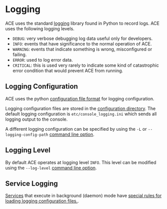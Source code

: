 # Logging

ACE uses the standard [logging](https://docs.python.org/3/howto/logging.html) library found in Python to record logs. ACE uses the following logging levels.

- `DEBUG`: very verbose debugging log data useful only for developers.
- `INFO`: events that have significance to the normal operation of ACE.
- `WARNING`: events that indicate something is wrong, misconfigured or failing.
- `ERROR`: used to log error data.
- `CRITICAL`: this is used very rarely to indicate some kind of catastrophic error condition that would prevent ACE from running.

## Logging Configuration

ACE uses the python [configuration file format](https://docs.python.org/3/library/logging.config.html#logging-config-fileformat) for logging configuration.

Logging configuration files are stored in the [configuration directory](../design/config_dir.md). The default logging configuration is `etc/console_logging.ini` which sends all logging output to the console.

A different logging configuration can be specified by using the `-L` or `--logging-config-path` [command line option](command_tooling.md).

## Logging Level

By default ACE operates at logging level `INFO`. This level can be modified using the `--log-level` [command line option](command_tooling.md).

## Service Logging

[Services](service.md) that execute in background (daemon) mode have [special rules for loading logging configuration files.](../admin/service.md#logging-configurations-for-background-services).

